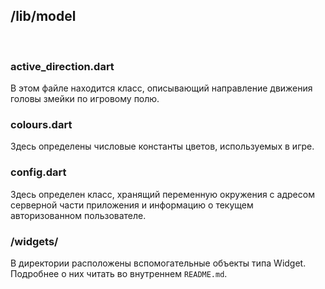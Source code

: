 ## **/lib/model**

<br/>

### active_direction.dart

В этом файле находится класс, описывающий направление движения головы змейки по игровому полю.

### colours.dart

Здесь определены числовые константы цветов, используемых в игре.

### config.dart

Здесь определен класс, хранящий переменную окружения с адресом серверной части приложения и информацию о текущем авторизованном пользователе.

### **/widgets/**

В директории расположены вспомогательные объекты типа Widget. Подробнее о них читать во внутреннем `README.md`.